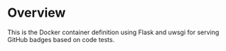 # Overview

This is the Docker container definition using Flask and uwsgi for
serving GitHub badges based on code tests.